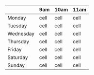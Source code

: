 
|          | 9am   | 10am  | 11am |
| ------   | ----- | ----- | ---- |
| Monday   | cell  | cell  | cell |
| Tuesday  | cell  | cell  | cell |
| Wednesday| cell  | cell  | cell |
| Thursday | cell  | cell  | cell |
| Friday   | cell  | cell  | cell |
| Saturday | cell  | cell  | cell |
| Sunday   | cell  | cell  | cell |
